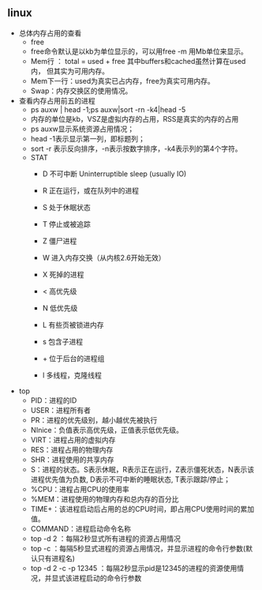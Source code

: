 ## linux
* 总体内存占用的查看
  * free
  * free命令默认是以kb为单位显示的，可以用free -m 用Mb单位来显示。
  * Mem行 ： total = used + free 其中buffers和cached虽然计算在used内， 但其实为可用内存。
  * Mem下一行：used为真实已占内存，free为真实可用内存。
  * Swap：内存交换区的使用情况。
* 查看内存占用前五的进程
  * ps auxw | head -1;ps auxw|sort -rn -k4|head -5
  * 内存的单位是kb，VSZ是虚拟内存的占用，RSS是真实的内存的占用 
  * ps auxw显示系统资源占用情况；
  * head -1表示显示第一列，即标题列；
  * sort -r 表示反向排序，-n表示按数字排序，-k4表示列的第4个字符。
  * STAT
    * D 不可中断     Uninterruptible sleep (usually IO)
    * R 正在运行，或在队列中的进程
    * S 处于休眠状态
    * T 停止或被追踪
    * Z 僵尸进程
    * W 进入内存交换（从内核2.6开始无效）
    * X 死掉的进程
    
    * < 高优先级
    * N 低优先级
    * L 有些页被锁进内存
    * s 包含子进程
    * \+ 位于后台的进程组
    * l 多线程，克隆线程 
* top
  * PID：进程的ID
  * USER：进程所有者
  * PR：进程的优先级别，越小越优先被执行
  * NInice：负值表示高优先级，正值表示低优先级。
  * VIRT：进程占用的虚拟内存
  * RES：进程占用的物理内存
  * SHR：进程使用的共享内存
  * S：进程的状态。S表示休眠，R表示正在运行，Z表示僵死状态，N表示该进程优先值为负数, D表示不可中断的睡眠状态, T表示跟踪/停止；
  * %CPU：进程占用CPU的使用率
  * %MEM：进程使用的物理内存和总内存的百分比
  * TIME+：该进程启动后占用的总的CPU时间，即占用CPU使用时间的累加值。
  * COMMAND：进程启动命令名称
  * top -d 2 ：每隔2秒显式所有进程的资源占用情况
  * top -c ：每隔5秒显式进程的资源占用情况，并显示进程的命令行参数(默认只有进程名)
  * top -d 2 -c -p 12345 ：每隔2秒显示pid是12345的进程的资源使用情况，并显式该进程启动的命令行参数
